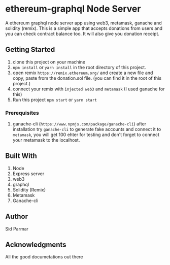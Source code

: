 # ethereum-graphql Node Server

A ethereum graphql node server app using web3, metamask, ganache and solidity (remix). This is a simple app that accepts donations from users and you can check contract balance too. It will also give you donation receipt.

## Getting Started

1.  clone this project on your machine
2.  `npm install` or `yarn install` in the root directory of this project.
3.  open remix `https://remix.ethereum.org/` and create a new file and copy, paste from the donation.sol file. (you can find it in the root of this project.)
4.  connect your remix with `injected web3` and `metamask` (I used ganache for this)
5.  Run this project `npm start` or `yarn start`

### Prerequisites

1.  ganache-cli (`https://www.npmjs.com/package/ganache-cli`)
    after installation
    try `ganache-cli` to generate fake accounts and connect it to `metamask`, you will get 100 ehter for testing and don't forget to connect your metamask to the localhost.

## Built With

1.  Node
2.  Express server
3.  web3
4.  graphql
5.  Solidity (Remix)
6.  Metamask
7.  Ganache-cli

## Author

Sid Parmar

## Acknowledgments

All the good documetations out there
